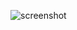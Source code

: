 ![screenshot](https://github.com/CaioMantovaniBorba/dt-money/assets/38335770/cbb88e78-fd81-47ea-b79b-6404e606933d)
